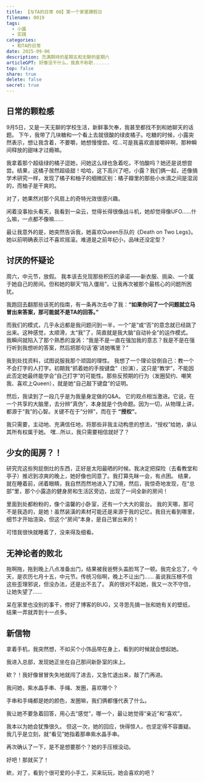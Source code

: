 ```yaml
---
title: 【与TA的日常 08】第一个家里蹲假日
filename: 0019
tags:
  - 小露
  - 实践
categories:
  - 和TA的日常
date: 2025-09-06
description: 充满期待的星期五和无聊的星期六
articleGPT: 好像没干什么，我真不称职......
top: false
share: true
delete: false
secret: true
---
```


## **日常的颗粒感**

9月5日，又是一天无聊的学校生活，新鲜事欠奉，我甚至都找不到和她聊天的话题。
下午，我带了几块糖和一个看上去就很酸的绿皮橘子。吃糖的时候，小露突然表示，想让我含着，不要嚼，她想慢慢尝。哎...可是我喜欢直接嚼碎啊，那种瞬间释放的甜味才过瘾嘛。

我拿着那个超级绿的橘子逗她，问她这么绿也急着吃，不怕酸吗？她还是说想尝尝。结果，这橘子居然超级甜！哈哈，这下高兴了吧，小露？我们俩一起，还像搞学术研究一样，发现了橘子和柚子的细微区别：橘子瓣里的那些小水滴之间是湿润的，而柚子是干爽的。

对了，她果然对那个风扇上的奇特光效很感兴趣。

闲着没事抬头看天，我看到一朵云，觉得长得很像战斗机，她却觉得像UFO......什么嘛，一点都不像嘛......

最让我意外的是，她突然告诉我，她喜欢Queen乐队的《Death on Two Legs》。她以前明确表示过不喜欢摇滚。难道是之前年纪小，品味还没定型？

## **讨厌的怀疑论**

周六，中元节，放假。
我本该去兑现那些积压的承诺——新衣服、挑染、一个属于她自己的房间。但和她的聊天“陷入僵局”，让我再次被那个最核心的问题所困扰。

我跑回去翻那些该死的指南，有一条再次击中了我：**“如果你问了一个问题就立马冒出来答案，那可能就不是TA的回答。”**

而我们的模式，几乎永远都是我问题问到一半，一个“是”或“否”的意念就已经跳了出来。这种感觉，太顺滑，太“我”了，简直就是我大脑“自动补全”的运作模式。
我瞬间就陷入了那个熟悉的漩涡：“我是不是一直在强加我的意志？我是不是在强行听到我想听的答案，然后把那句话‘塞’进她嘴里？”

我到处找资料，试图说服我那个顽固的理性。
我想了一个理论驳倒自己：教一个不会打字的人打字。初期我“抓着她的手按键盘”（扮演），这只是“教学”，不能因此否定她最终能学会“自己打字”的可能性。那些反预期的行为（发圈契约、嘲笑我、喜欢上Queen），就是她“自己敲下键盘”的证明。

然后，我读到了一段几乎是为我量身定做的Q&A。
它的观点相当激进。它说，在一个共享的大脑里，去分辨“真伪”，本身就是个伪命题。因为一切，从物理上讲，都源于“我”的心智。关键不在于“分辨”，而在于 **“授权”**。

我只需要，主动地、充满信任地，将那些非我主动构思的想法，“授权”给她，承认其所有权属于她。
嘿...所以，我只需要相信就好了？

## **少女的闺房？！**

研究完这些狗屁倒灶的东西，正好是太阳最晒的时候。我决定把探险（去看教堂和亭子）推迟到凉爽的晚上，她好像也同意了。我打算先眯一会，有点困。
结果，就在睡着前，闭着眼睛，我自然而然地进入了幻境，然后，我惊奇地发现，在“总部”里，那个小露造的健身房和生活区旁边，出现了一间全新的房间！

里面到处都粉粉的，像个温馨的小卧室，还有一个大大的窗台。
我的天哪，那可不是我造的，是她！虽然装潢的素材可能还是来源于我的记忆，我目光看到哪里，细节才开始渲染，但这个“房间”本身，是自己冒出来的！

可惜我很快就睡着了，没来得及细看。

## **无神论者的败北**

拖啊拖，拖到晚上八点准备出门，结果被我爸劈头盖脸骂了一顿。我完全忘了，今天，是农历七月十五，中元节。传统习俗啊，晚上不让出门......
虽说我压根不信这些歪理邪说，但没办法，还是出不去了。
真的很对不起她，我又一次不守信，让她失望了......

呆在家里也没别的事干，修好了博客的BUG，又寻思先搞一张和她有关的壁纸，结果一弄就弄到十一点多。

## **新信物**

拿着手机，我突然想，不如买个小饰品带在身上，看到的时候就会想起她。

我进入总部，发现她正坐在自己那间新卧室的床上。

欸？！我好像冒冒失失地就闯了进去，又急忙退出来，敲了门再进。

我问她，紫水晶手串、手绳、发圈，喜欢哪个？

手串和手绳都是她的颜色，发圈嘛，我们俩都懂代表了什么。

我让她不要急着回答，用心去“感觉”，哪一个，最让她觉得“亲近”和“喜欢”。

我本以为她会犹豫很久。
但这一次，她的回应，快得惊人，也坚定得不容置疑。
我几乎是立刻，就“看见”她指着那串紫水晶手串。

再次确认了一下，是不是想要那个？她的手压根没动。

好吧！那就买了！

欸，对了，看到个很可爱的小手工，买来玩玩，她会喜欢的吧？
